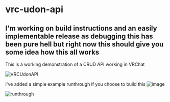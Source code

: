# vrc-udon-api

## I'm working on build instructions and an easily implementable release as debugging this has been pure hell but right now this should give you some idea how this all works

This is a working demonstration of a CRUD API working in VRChat

![VRCUdonAPI](https://user-images.githubusercontent.com/5316130/115158153-62dd6f00-a07c-11eb-9df5-048717e3410d.png)

I've added a simple example runthrough if you choose to build this
![image](https://user-images.githubusercontent.com/5316130/115158196-915b4a00-a07c-11eb-8443-04bc6b0468c7.png)

![runthrough](https://user-images.githubusercontent.com/5316130/115158519-1135e400-a07e-11eb-968e-fd5b21b355bd.gif)

